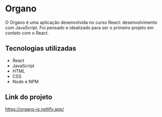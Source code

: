 <h1>Organo</h1>

O Organo é uma aplicação desenvolvida no curso React: desenvolvimento com JavaScript. Foi pensado e idealizado para ser o primeiro projeto em contato com o React.

## Tecnologias utilizadas

- React
- JavaScript
- HTML
- CSS
- Node e NPM

## Link do projeto

https://organo-js.netlify.app/


